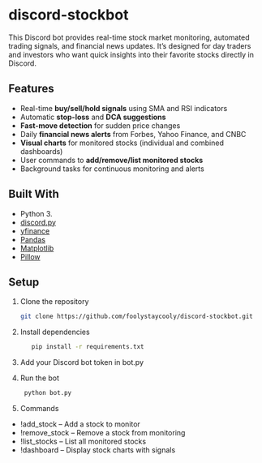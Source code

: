 # discord-stockbot
This Discord bot provides real-time stock market monitoring, automated trading signals, and financial news updates. It’s designed for day traders and investors who want quick insights into their favorite stocks directly in Discord.

## Features
- Real-time **buy/sell/hold signals** using SMA and RSI indicators
- Automatic **stop-loss** and **DCA suggestions**
- **Fast-move detection** for sudden price changes
- Daily **financial news alerts** from Forbes, Yahoo Finance, and CNBC
- **Visual charts** for monitored stocks (individual and combined dashboards)
- User commands to **add/remove/list monitored stocks**
- Background tasks for continuous monitoring and alerts

## Built With
- Python 3.
- [discord.py](https://discordpy.readthedocs.io/)
- [yfinance](https://pypi.org/project/yfinance/)
- [Pandas](https://pandas.pydata.org/)
- [Matplotlib](https://matplotlib.org/)
- [Pillow](https://python-pillow.org/)

## Setup
1. Clone the repository
   ```bash
   git clone https://github.com/foolystaycooly/discord-stockbot.git
   
2. Install dependencies
   ```bash
      pip install -r requirements.txt

3. Add your Discord bot token in bot.py

4. Run the bot
   ```bash
    python bot.py

5. Commands

- !add_stock <TICKER> – Add a stock to monitor
- !remove_stock <TICKER> – Remove a stock from monitoring
- !list_stocks – List all monitored stocks
- !dashboard – Display stock charts with signals
